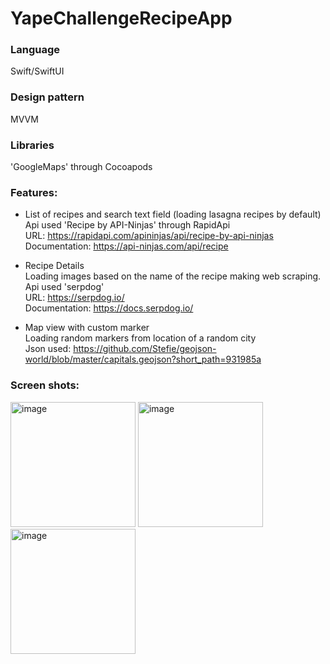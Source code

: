 # YapeChallengeRecipeApp

### Language
Swift/SwiftUI

### Design pattern
MVVM

### Libraries 
'GoogleMaps' through Cocoapods 

### Features:

- List of recipes and search text field (loading lasagna recipes by default) <br>
  Api used 'Recipe by API-Ninjas' through RapidApi <br>
  URL: https://rapidapi.com/apininjas/api/recipe-by-api-ninjas <br>
  Documentation: https://api-ninjas.com/api/recipe
  
- Recipe Details <br>
  Loading images based on the name of the recipe making web scraping. <br>
  Api used 'serpdog' <br>
  URL: https://serpdog.io/ <br>
  Documentation: https://docs.serpdog.io/

- Map view with custom marker <br>
  Loading random markers from location of a random city <br>
  Json used: https://github.com/Stefie/geojson-world/blob/master/capitals.geojson?short_path=931985a

### Screen shots:
<img width="200" alt="image" src="https://github.com/MateoDev97/YapeChallengeRecipeApp/assets/25846938/3d4138b0-c396-4362-8322-9b6b692508ed">
<img width="200" alt="image" src="https://github.com/MateoDev97/YapeChallengeRecipeApp/assets/25846938/3123e3e0-9d83-4678-aa31-ebe8c4149855">
<img width="200" alt="image" src="https://github.com/MateoDev97/YapeChallengeRecipeApp/assets/25846938/08819f6b-fb07-4fbc-9ff7-3365385d7630">



